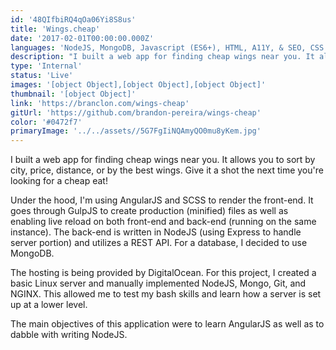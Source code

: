 ```yaml
---
id: '48QIfbiRQ4qOa06Yi8S8us'
title: 'Wings.cheap'
date: '2017-02-01T00:00:00.000Z'
languages: 'NodeJS, MongoDB, Javascript (ES6+), HTML, A11Y, & SEO, CSS'
description: "I built a web app for finding cheap wings near you. It allows you to sort by city, price, distance, or by the best wings. Give it a shot the next time you're looking for a cheap eat!"
type: 'Internal'
status: 'Live'
images: '[object Object],[object Object],[object Object]'
thumbnail: '[object Object]'
link: 'https://branclon.com/wings-cheap'
gitUrl: 'https://github.com/brandon-pereira/wings-cheap'
color: '#0472f7'
primaryImage: '../../assets//5G7FgIiNQAmyQO0mu8yKem.jpg'
---
```


I built a web app for finding cheap wings near you. It allows you to sort by city, price, distance, or by the best wings. Give it a shot the next time you're looking for a cheap eat!

Under the hood, I'm using AngularJS and SCSS to render the front-end. It goes through GulpJS to create production (minified) files as well as enabling live reload on both front-end and back-end (running on the same instance). The back-end is written in NodeJS (using Express to handle server portion) and utilizes a REST API. For a database, I decided to use MongoDB.

The hosting is being provided by DigitalOcean. For this project, I created a basic Linux server and manually implemented NodeJS, Mongo, Git, and NGINX. This allowed me to test my bash skills and learn how a server is set up at a lower level.

The main objectives of this application were to learn AngularJS as well as to dabble with writing NodeJS.
